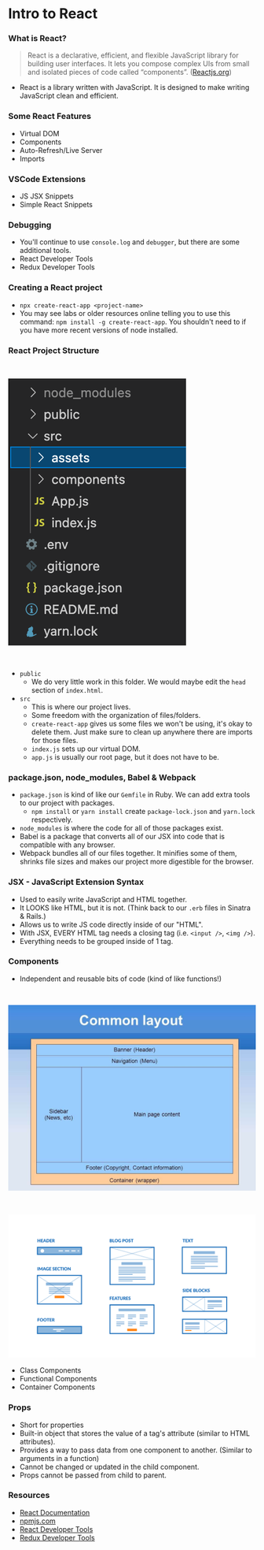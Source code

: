 # Intro to React

### **What is React?**
> React is a declarative, efficient, and flexible JavaScript library for building user interfaces. It lets you compose complex UIs from small and isolated pieces of code called “components”. ([Reactjs.org](https://reactjs.org/tutorial/tutorial.html))

* React is a library written with JavaScript. It is designed to make writing JavaScript clean and efficient.

### **Some React Features**
* Virtual DOM
* Components
* Auto-Refresh/Live Server
* Imports

### **VSCode Extensions**
  * JS JSX Snippets
  * Simple React Snippets

### **Debugging**
  * You'll continue to use `console.log` and `debugger`, but there are some additional tools.
  * React Developer Tools
  * Redux Developer Tools

### **Creating a React project**
* `npx create-react-app <project-name>`
* You may see labs or older resources online telling you to use this command:  `npm install -g create-react-app`. You shouldn't need to if you have more recent versions of node installed.

### **React Project Structure**

&nbsp; 

![React App Project Structure](./structure.png)

&nbsp; 

* `public`
  - We do very little work in this folder. We would maybe edit the `head` section of `index.html`.
* `src`
  - This is where our project lives.
  - Some freedom with the organization of files/folders.
  - `create-react-app` gives us some files we won't be using, it's okay to delete them. Just make sure to clean up anywhere there are imports for those files.
  - `index.js` sets up our virtual DOM.
  - `app.js` is usually our root page, but it does not have to be.

### **package.json, node_modules, Babel & Webpack**
  * `package.json` is kind of like our `Gemfile` in Ruby. We can add extra tools to our project with packages.
    - `npm install` or `yarn install` create `package-lock.json` and `yarn.lock` respectively.
  * `node_modules` is where the code for all of those packages exist.
  * Babel is a package that converts all of our JSX into code that is compatible with any browser.
  * Webpack bundles all of our files together. It minifies some of them, shrinks file sizes and makes our project more digestible for the browser.

### **JSX - JavaScript Extension Syntax**
  * Used to easily write JavaScript and HTML together.
  * It LOOKS like HTML, but it is not. (Think back to our `.erb` files in Sinatra & Rails.)
  * Allows us to write JS code directly inside of our "HTML".
  * With JSX, EVERY HTML tag needs a closing tag (i.e. `<input />`, `<img />`).
  * Everything needs to be grouped inside of 1 tag. 

### **Components**
  * Independent and reusable bits of code (kind of like functions!)

  &nbsp; 
  &nbsp; 

  ![Common React Layout](./components2.jpeg)

  &nbsp; 

  ![React Component Examples](./components.png)
  * Class Components
  * Functional Components
  * Container Components

### **Props**
  * Short for properties
  * Built-in object that stores the value of a tag's attribute (similar to HTML attributes).
  * Provides a way to pass data from one component to another. (Similar to arguments in a function)
  * Cannot be changed or updated in the child component.
  * Props cannot be passed from child to parent.

### **Resources**
  * [React Documentation](https://reactjs.org/)
  * [npmjs.com](https://www.npmjs.com/)
  * [React Developer Tools](https://chrome.google.com/webstore/detail/react-developer-tools/fmkadmapgofadopljbjfkapdkoienihi?hl=en)
  * [Redux Developer Tools](https://chrome.google.com/webstore/detail/redux-devtools/lmhkpmbekcpmknklioeibfkpmmfibljd?hl=en)